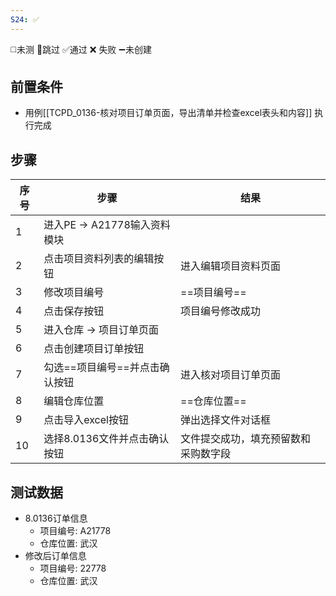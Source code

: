```yaml
---
S24: ✅
---
```

◻️未测    🚫跳过     ✅通过    ❌ 失败    ➖未创建

## 前置条件

- 用例[[TCPD_0136-核对项目订单页面，导出清单并检查excel表头和内容]] 执行完成

## 步骤

| 序号  | 步骤                   | 结果                 |
| --- | -------------------- | ------------------ |
| 1   | 进入PE -> A21778输入资料模块 |                    |
| 2   | 点击项目资料列表的编辑按钮        | 进入编辑项目资料页面         |
| 3   | 修改项目编号               | ==项目编号==           |
| 4   | 点击保存按钮               | 项目编号修改成功           |
| 5   | 进入仓库 -> 项目订单页面       |                    |
| 6   | 点击创建项目订单按钮           |                    |
| 7   | 勾选==项目编号==并点击确认按钮    | 进入核对项目订单页面         |
| 8   | 编辑仓库位置               | ==仓库位置==           |
| 9   | 点击导入excel按钮          | 弹出选择文件对话框          |
| 10  | 选择8.0136文件并点击确认按钮    | 文件提交成功，填充预留数和采购数字段 |

## 测试数据

- 8.0136订单信息
	- 项目编号: A21778
	- 仓库位置: 武汉
- 修改后订单信息
	- 项目编号: 22778
	- 仓库位置: 武汉
